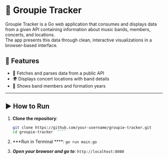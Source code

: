 # 🎸 Groupie Tracker

Groupie Tracker is a Go web application that consumes and displays data from a given API containing information about music bands, members, concerts, and locations.  
The app presents this data through clean, interactive visualizations in a browser-based interface.


## 🚀 Features

- 📡 Fetches and parses data from a public API  
- 🌍 Displays concert locations with band details  
- 👥 Shows band members and formation years  


---

## ▶️ How to Run

1. **Clone the repository**:
   ```bash
   git clone https://github.com/your-username/groupie-tracker.git
   cd groupie-tracker  ````

2. ***Run in Terminal ****:
  ` go run main.go `

3. ***Open your browser and go to***: 
    `http://localhost:8080 ` 


